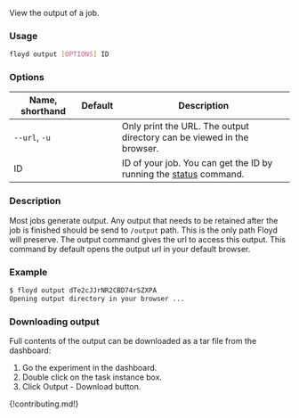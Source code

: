 View the output of a job.

### Usage
```bash
floyd output [OPTIONS] ID
```

### Options
| Name, shorthand | Default | Description |
| --------------- | ------- | ----------- |
| `--url`, `-u` |      | Only print the URL. The output directory can be viewed in the browser. |
| ID |      | ID of your job. You can get the ID by running the [status](./status) command.    |

### Description
Most jobs generate output. Any output that needs to be retained after the job is finished should be send to `/output` path.
This is the only path Floyd will preserve. The output command gives the url to access this output. This command by default opens the 
output url in your default browser.

### Example
```bash
$ floyd output dTe2cJJrNR2CBD74rSZXPA
Opening output directory in your browser ...
```

### Downloading output

Full contents of the output can be downloaded as a tar file from the dashboard:

1. Go the experiment in the dashboard.
2. Double click on the task instance box.
3. Click Output - Download button.

{!contributing.md!}
